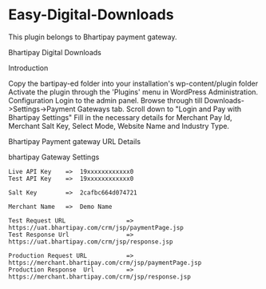 # Easy-Digital-Downloads
This plugin belongs to Bhartipay  payment gateway.

Bhartipay Digital Downloads

Introduction

Copy the bartipay-ed folder into your installation's wp-content/plugin folder
Activate the plugin through the 'Plugins' menu in WordPress Administration.
Configuration
Login to the admin panel. Browse through till Downloads->Settings->Payment Gateways tab.
Scroll down to "Login and Pay with Bhartipay Settings"
Fill in the necessary details for Merchant Pay Id, Merchant Salt Key, Select Mode, Website Name and Industry Type.


Bhartipay Payment gateway URL Details

bhartipay Gateway Settings	

	Live API Key	=>  19xxxxxxxxxxxx0
	Test API Key	=>  19xxxxxxxxxxxx0
	 
	Salt Key	    =>  2cafbc664d074721

	Merchant Name   =>  Demo Name

	Test Request URL                 => https://uat.bhartipay.com/crm/jsp/paymentPage.jsp
	Test Response Url                => https://uat.bhartipay.com/crm/jsp/response.jsp

	Production Request URL           => https://merchant.bhartipay.com/crm/jsp/paymentPage.jsp
	Production Response  Url         => https://merchant.bhartipay.com/crm/jsp/response.jsp
